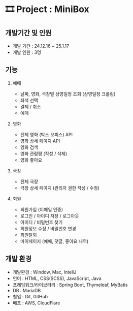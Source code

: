 # 🎞️ Project : MiniBox

## 개발기간 및 인원
- 개발 기간 : 24.12.16 ~ 25.1.17
- 개발 인원 : 3명

## 기능
1. 예매
   - 날짜, 영화, 극장별 상영일정 조회 (상영일정 크롤링)
   - 좌석 선택
   - 결제 / 취소
   - 예매

2. 영화
    - 전체 영화 (박스 오피스) API
    - 영화 상세 페이지 API
    - 영화 검색
    - 영화 관람평 (작성 / 삭제)
    - 영화 좋아요

3. 극장
   - 전체 극장
   - 극장 상세 페이지
     (관리자 권한 작성 / 수정)

4. 회원
   - 회원가입 (이메일 인증) 
   - 로그인 / 아이디 저장 / 로그아웃
   - 아이디 / 비밀번호 찾기
   - 회원정보 수정 / 비밀번호 변경
   - 회원탈퇴
   - 마이페이지 (예매, 댓글, 좋아요 내역)

## 개발 환경
- 개발환경 : Window, Mac, IntellJ
- 언어 : HTML, CSS(SCSS), JavaScript, Java
- 프레임워크/라이브러리 : Spring Boot, Thymeleaf, MyBatis
- DB : MariaDB
- 협업 : Git, GitHub
- 배포 : AWS, CloudFlare
